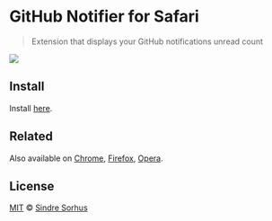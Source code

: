 # GitHub Notifier for Safari

> Extension that displays your GitHub notifications unread count

![](screenshot.png)


## Install

Install [here](https://github.com/sindresorhus/github-notifier-safari/raw/master/GitHub%20Notifier.safariextz).


## Related

Also available on [Chrome](https://github.com/sindresorhus/github-notifier-chrome), [Firefox](https://github.com/sindresorhus/github-notifier-firefox), [Opera](https://github.com/sindresorhus/github-notifier-opera).


## License

[MIT](http://opensource.org/licenses/MIT) © [Sindre Sorhus](http://sindresorhus.com)
